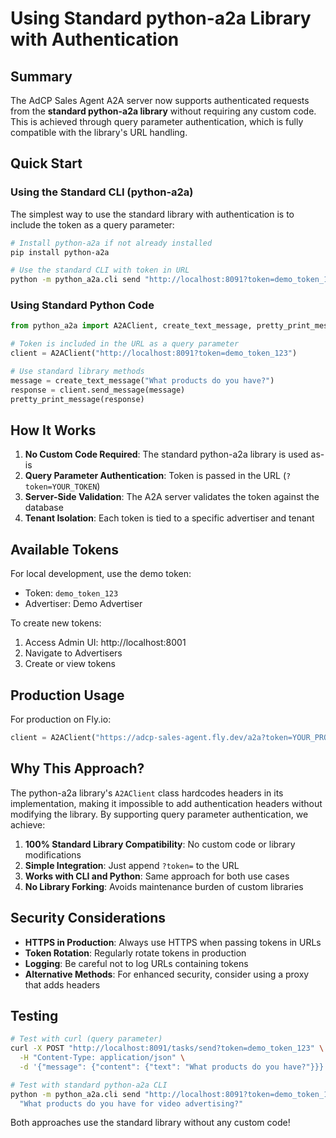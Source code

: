 # Using Standard python-a2a Library with Authentication

## Summary

The AdCP Sales Agent A2A server now supports authenticated requests from the **standard python-a2a library** without requiring any custom code. This is achieved through query parameter authentication, which is fully compatible with the library's URL handling.

## Quick Start

### Using the Standard CLI (python-a2a)

The simplest way to use the standard library with authentication is to include the token as a query parameter:

```bash
# Install python-a2a if not already installed
pip install python-a2a

# Use the standard CLI with token in URL
python -m python_a2a.cli send "http://localhost:8091?token=demo_token_123" "What products do you have?"
```

### Using Standard Python Code

```python
from python_a2a import A2AClient, create_text_message, pretty_print_message

# Token is included in the URL as a query parameter
client = A2AClient("http://localhost:8091?token=demo_token_123")

# Use standard library methods
message = create_text_message("What products do you have?")
response = client.send_message(message)
pretty_print_message(response)
```

## How It Works

1. **No Custom Code Required**: The standard python-a2a library is used as-is
2. **Query Parameter Authentication**: Token is passed in the URL (`?token=YOUR_TOKEN`)
3. **Server-Side Validation**: The A2A server validates the token against the database
4. **Tenant Isolation**: Each token is tied to a specific advertiser and tenant

## Available Tokens

For local development, use the demo token:
- Token: `demo_token_123`
- Advertiser: Demo Advertiser

To create new tokens:
1. Access Admin UI: http://localhost:8001
2. Navigate to Advertisers
3. Create or view tokens

## Production Usage

For production on Fly.io:
```python
client = A2AClient("https://adcp-sales-agent.fly.dev/a2a?token=YOUR_PROD_TOKEN")
```

## Why This Approach?

The python-a2a library's `A2AClient` class hardcodes headers in its implementation, making it impossible to add authentication headers without modifying the library. By supporting query parameter authentication, we achieve:

1. **100% Standard Library Compatibility**: No custom code or library modifications
2. **Simple Integration**: Just append `?token=` to the URL
3. **Works with CLI and Python**: Same approach for both use cases
4. **No Library Forking**: Avoids maintenance burden of custom libraries

## Security Considerations

- **HTTPS in Production**: Always use HTTPS when passing tokens in URLs
- **Token Rotation**: Regularly rotate tokens in production
- **Logging**: Be careful not to log URLs containing tokens
- **Alternative Methods**: For enhanced security, consider using a proxy that adds headers

## Testing

```bash
# Test with curl (query parameter)
curl -X POST "http://localhost:8091/tasks/send?token=demo_token_123" \
  -H "Content-Type: application/json" \
  -d '{"message": {"content": {"text": "What products do you have?"}}}'

# Test with standard python-a2a CLI
python -m python_a2a.cli send "http://localhost:8091?token=demo_token_123" \
  "What products do you have for video advertising?"
```

Both approaches use the standard library without any custom code!
